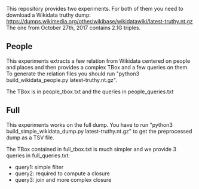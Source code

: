 This repository provides two experiments. For both of them you need to download a Wikidata truthy dump:
https://dumps.wikimedia.org/other/wikibase/wikidatawiki/latest-truthy.nt.gz
The one from October 27th, 2017 contains 2.1G triples.

## People

This experiments extracts a few relation from Wikidata centered on people and places and then provides a complex TBox and a few queries on them.
To generate the relation files you should run "python3 build_wikidata_people.py latest-truthy.nt.gz".

The TBox is in people_tbox.txt and the queries in people_queries.txt


## Full

This experiments works on the full dump. You have to run "python3 build_simple_wikidata_dump.py latest-truthy.nt.gz" to get the preprocessed dump as a TSV file.

The TBox contained in full_tbox.txt is much simpler and we provide 3 queries in full_queries.txt:
* query1: simple filter
* query2: required to compute a closure
* query3: join and more complex closure
